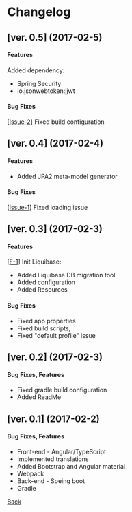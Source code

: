 # Changelog

<a name="0.5"></a>
## [ver. 0.5] (2017-02-5)
#### Features
Added dependency:
* Spring Security
* io.jsonwebtoken:jjwt

#### Bug Fixes
[[Issue-2][]] Fixed build configuration

[Issue-2]: https://github.com/sergey-didenko/my-blog/pull/8

<a name="0.4"></a>
## [ver. 0.4] (2017-02-4)
#### Features
* Added JPA2 meta-model generator

#### Bug Fixes
[[Issue-1][]] Fixed loading issue

[Issue-1]: https://github.com/sergey-didenko/my-blog/issues/6

<a name="0.3"></a>
## [ver. 0.3] (2017-02-3)

#### Features
[[F-1][]] Init Liquibase:
* Added Liquibase DB migration tool
* Added configuration
* Added Resources

[F-1]: https://github.com/sergey-didenko/my-blog/pull/5

#### Bug Fixes
* Fixed app properties
* Fixed build scripts,
* Fixed "default profile" issue

<a name="0.2"></a>
## [ver. 0.2] (2017-02-3)
#### Bug Fixes, Features
 * Fixed gradle build configuration
 * Added ReadMe

<a name="0.1"></a>
## [ver. 0.1] (2017-02-2)
#### Bug Fixes, Features
 * Front-end - Angular/TypeScript
 * Implemented translations
 * Added Bootstrap and Angular material
 * Webpack
 * Back-end - Speing boot
 * Gradle


[Back][back]

[back]: https://github.com/sergey-didenko/my-blog/blob/master/README.md
